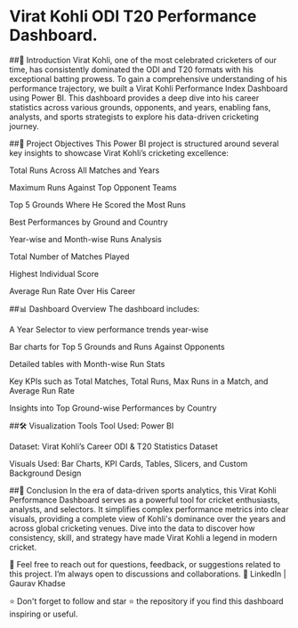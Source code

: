 # Virat Kohli ODI T20 Performance Dashboard.

##🏏 Introduction
Virat Kohli, one of the most celebrated cricketers of our time, has consistently dominated the ODI and T20 formats with his exceptional batting prowess. To gain a comprehensive understanding of his performance trajectory, we built a Virat Kohli Performance Index Dashboard using Power BI. This dashboard provides a deep dive into his career statistics across various grounds, opponents, and years, enabling fans, analysts, and sports strategists to explore his data-driven cricketing journey.

##🎯 Project Objectives
This Power BI project is structured around several key insights to showcase Virat Kohli’s cricketing excellence:

Total Runs Across All Matches and Years

Maximum Runs Against Top Opponent Teams

Top 5 Grounds Where He Scored the Most Runs

Best Performances by Ground and Country

Year-wise and Month-wise Runs Analysis

Total Number of Matches Played

Highest Individual Score

Average Run Rate Over His Career

##📊 Dashboard Overview
The dashboard includes:

A Year Selector to view performance trends year-wise

Bar charts for Top 5 Grounds and Runs Against Opponents

Detailed tables with Month-wise Run Stats

Key KPIs such as Total Matches, Total Runs, Max Runs in a Match, and Average Run Rate

Insights into Top Ground-wise Performances by Country

##🛠️ Visualization Tools
Tool Used: Power BI

Dataset: Virat Kohli’s Career ODI & T20 Statistics Dataset

Visuals Used: Bar Charts, KPI Cards, Tables, Slicers, and Custom Background Design

##🏁 Conclusion
In the era of data-driven sports analytics, this Virat Kohli Performance Dashboard serves as a powerful tool for cricket enthusiasts, analysts, and selectors. It simplifies complex performance metrics into clear visuals, providing a complete view of Kohli's dominance over the years and across global cricketing venues. Dive into the data to discover how consistency, skill, and strategy have made Virat Kohli a legend in modern cricket.

💬 Feel free to reach out for questions, feedback, or suggestions related to this project. I’m always open to discussions and collaborations.
📍 LinkedIn | Gaurav Khadse

⭐ Don't forget to follow and star ⭐ the repository if you find this dashboard inspiring or useful.

